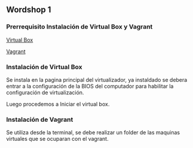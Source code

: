 ## Wordshop 1

### Prerrequisito Instalación de Virtual Box y Vagrant


[Virtual Box](https://www.virtualbox.org/)

[Vagrant](https://www.vagrantup.com/)

### Instalación de Virtual Box

Se instala en la pagina principal del virtualizador, ya instaldado
se debera entrar a la configuración de la BIOS del computador para 
habilitar la configuración de virtualización.

Luego procedemos a Iniciar el virtual box.

### Instalación de Vagrant

Se utiliza desde la terminal, se debe realizar un folder de las maquinas virtuales que se ocuparan con el vagrant.


